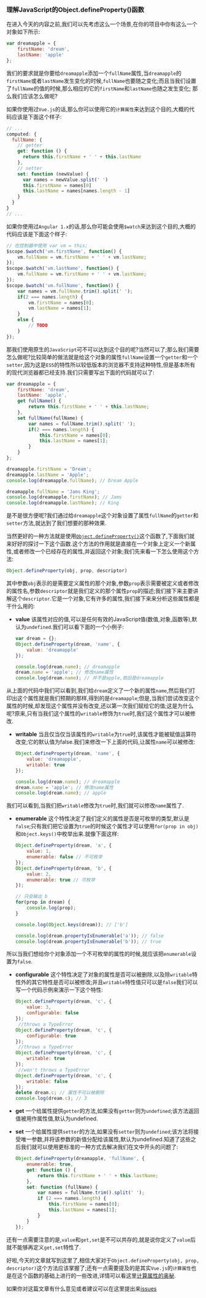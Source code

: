 ### 理解JavaScript的Object.defineProperty()函数

在进入今天的内容之前,我们可以先考虑这么一个场景,在你的项目中你有这么一个对象如下所示:
```javascript
var dreamapple = {
    firstName: 'dream',
    lastName: 'apple'
};
```
我们的要求就是你要给`dreamapple`添加一个`fullName`属性,当`dreamapple`的`firstName`或者`lastName`发生变化的时候,`fullName`也要随之变化;而且当我们设置了`fullName`的值的时候,那么相应的它的`firstName`和`lastName`也随之发生变化; 那么我们应该怎么做呢?

如果你使用过`Vue.js`的话,那么你可以使用它的`计算属性`来达到这个目的,大概的代码应该是下面这个样子:
```javascript
// ...
computed: {
  fullName: {
    // getter
    get: function () {
      return this.firstName + ' ' + this.lastName
    },
    // setter
    set: function (newValue) {
      var names = newValue.split(' ')
      this.firstName = names[0]
      this.lastName = names[names.length - 1]
    }
  }
}
// ...
```

如果你使用过`Angular 1.x`的话,那么你可能会使用`$watch`来达到这个目的,大概的代码应该是下面这个样子:
```javascript
// 在控制器中使用 var vm = this;
$scope.$watch('vm.firstName', function() {
    vm.fullName = vm.firstName + ' ' + vm.lastName;
});
$scope.$watch('vm.lastName', function() {
    vm.fullName = vm.firstName + ' ' + vm.lastName;
});
$scope.$watch('vm.fullName', function() {
    var names = vm.fullName.trim().split(' ');
    if(2 === names.length) {
        vm.firstName = names[0];
        vm.lastName = names[1];
    }
    else {
        // TODO
    }
});
```

那我们使用原生的`JavaScript`可不可以达到这个目的呢?当然可以了;那么我们需要怎么做呢?比较简单的做法就是给这个对象的属性`fullName`设置一个`getter`和一个`setter`,因为这是`ES5`的特性所以较低版本的浏览器不支持这种特性,但是基本所有的现代浏览器都已经支持.我们只需要写出下面的代码就可以了:

```javascript
var dreamapple = {
    firstName: 'dream',
    lastName: 'apple',
    get fullName() {
        return this.firstName + ' ' + this.lastName;
    },
    set fullName(fullName) {
        var names = fullName.trim().split(' ');
        if(2 === names.length) {
            this.firstName = names[0];
            this.lastName = names[1];
        }
    }
};

dreamapple.firstName = 'Dream';
dreamapple.lastName = 'Apple';
console.log(dreamapple.fullName); // Dream Apple

dreamapple.fullName = 'Jams King';
console.log(dreamapple.firstName); // Jams
console.log(dreamapple.lastName); // King
```
是不是很方便呢?我们通过给`dreamapple`这个对象设置了属性`fullName`的`getter`和`setter`方法,就达到了我们想要的那种效果.

当然更好的一种方法就是使用[`Object.defineProperty()`][1]这个函数了,下面我们就来好好的探讨一下这个函数.这个方法的作用就是直接在一个对象上定义一个新属性,或者修改一个已经存在的属性,并返回这个对象;我们先来看一下怎么使用这个方法:
```javascript
Object.defineProperty(obj, prop, descriptor)
```
其中参数`obj`表示的是需要定义属性的那个对象,参数`prop`表示需要被定义或者修改的属性名,参数`descriptor`就是我们定义的那个属性`prop`的描述;我们接下来主要讲解这个`descriptor`.它是一个对象,它有许多的属性,我们接下来来分析这些属性都是干什么用的:

+ **value** 该属性对应的值,可以是任何有效的JavaScript值(数值,对象,函数等),默认为`undefined`.我们可以看下面的一个小例子:
    ```javascript
    var dream = {};
    Object.defineProperty(dream, 'name', {
        value: 'dreamapple'
    });
    
    console.log(dream.name); // dreamapple
    dream.name = 'apple'; // 修改name属性
    console.log(dream.name); // 并不是apple,依旧是dreamapple
    ```
从上面的代码中我们可以看到,我们给`dream`定义了一个新的属性`name`,然后我们打印出这个属性就是我们预期的那样,得到的是`dreamapple`;但是,当我们尝试改变这个属性的时候,却发现这个属性并没有改变,还以第一次我们赋给它的值;这是为什么呢?原来,只有当我们这个属性的`writable`修饰为`true`时,我们这个属性才可以被修改.

+ **writable** 当且仅当仅当该属性的`writable`为`true`时,该属性才能被赋值运算符改变;它的默认值为false.我们来修改一下上面的代码,让属性`name`可以被修改:
    ```javascript
    Object.defineProperty(dream, 'name', {
        value: 'dreamapple',
        writable: true
    });
    
    console.log(dream.name); // dreamapple
    dream.name = 'apple'; // 修改name属性
    console.log(dream.name); // apple
    ```
我们可以看到,当我们把`writable`修改为`true`时,我们就可以修改`name`属性了.

+ **enumerable** 这个特性决定了我们定义的属性是否是可枚举的类型,默认是`false`;只有我们把它设置为`true`的时候这个属性才可以使用`for(prop in obj)`和`Object.keys()`中枚举出来.就像下面这样:
    ```javascript
    Object.defineProperty(dream, 'a', {
        value: 1,
        enumerable: false // 不可枚举
    });
    Object.defineProperty(dream, 'b', {
        value: 2,
        enumerable: true // 可枚举
    });
    
    // 只会输出 b
    for(prop in dream) {
        console.log(prop);
    }
    
    console.log(Object.keys(dream)); // ['b']
    
    console.log(dream.propertyIsEnumerable('a')); // false
    console.log(dream.propertyIsEnumerable('b')); // true
    ```
所以当我们想给你个对象添加一个不可枚举的属性的时候,就应该把`enumerable`设置为`false`.

+ **configurable** 这个特性决定了对象的属性是否可以被删除,以及除`writable`特性外的其它特性是否可以被修改;并且`writable`特性值只可以是`false`我们可以写一个代码示例来演示一下这个特性:
    ```javascript
    Object.defineProperty(dream, 'c', {
        value: 3,
        configurable: false
    });
     //throws a TypeError
    Object.defineProperty(dream, 'c', {
        configurable: true
    });
     //throws a TypeError
    Object.defineProperty(dream, 'c', {
        writable: true
    });
     //won't throws a TypeError
    Object.defineProperty(dream, 'c', {
        writable: false
    });
    delete dream.c; // 属性不可以被删除
    console.log(dream.c); // 3 
    ```
+ **get** 一个给属性提供`getter`的方法,如果没有`getter`则为`undefined`;该方法返回值被用作属性值,默认为undefined.
+ **set** 一个给属性提供`setter`的方法,如果没有`setter`则为`undefined`;该方法将接受唯一参数,并将该参数的新值分配给该属性,默认为undefined.知道了这些之后我们就可以使用更标准的一种方式去解决我们在文中开头的问题了:
    
    ```javascript
    Object.defineProperty(dreamapple, 'fullName', {
        enumerable: true,
        get: function () {
            return this.firstName + ' ' + this.lastName;
        },
        set: function (fullName) {
            var names = fullName.trim().split(' ');
            if (2 === names.length) {
                this.firstName = names[0];
                this.lastName = names[1];
            }
        }
    });
    ```
还有一点需要注意的是,`value`和`get,set`是不可以共存的,就是说你定义了`value`后就不能够再定义`get,set`特性了.

好啦,今天的文章就写到这里了,相信大家对于`Object.defineProperty(obj, prop, descriptor)`这个方法应该掌握了;还有一点需要提及的是其实`Vue.js`的`计算属性`也是在这个函数的基础上进行的一些改进,详情可以看这里[计算属性的奥秘][2].

如果你对这篇文章有什么意见或者建议可以在这里提出来[issues][3]


[1]:https://developer.mozilla.org/zh-CN/docs/Web/JavaScript/Reference/Global_Objects/Object/defineProperty
[2]:http://cn.vuejs.org/guide/reactivity.html#计算属性的奥秘
[3]:https://github.com/dreamapplehappy/hacking-with-javascript/issues/3
